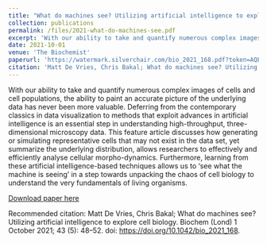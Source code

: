 ```yaml
---
title: "What do machines see? Utilizing artificial intelligence to explore cell biology"
collection: publications
permalink: /files/2021-what-do-machines-see.pdf
excerpt: 'With our ability to take and quantify numerous complex images of cells and cell populations, the ability to paint an accurate picture of the underlying data has never been more valuable. Deferring from the contemporary classics in data visualization to methods that exploit advances in artificial intelligence is an essential step in understanding high-throughput, three-dimensional microscopy data. This feature article discusses how generating or simulating representative cells that may not exist in the data set, yet summarize the underlying distribution, allows researchers to effectively and efficiently analyse cellular morpho-dynamics. Furthermore, learning from these artificial intelligence-based techniques allows us to ‘see what the machine is seeing’ in a step towards unpacking the chaos of cell biology to understand the very fundamentals of living organisms.'
date: 2021-10-01
venue: 'The Biochemist'
paperurl: 'https://watermark.silverchair.com/bio_2021_168.pdf?token=AQECAHi208BE49Ooan9kkhW_Ercy7Dm3ZL_9Cf3qfKAc485ysgAAA_cwggPzBgkqhkiG9w0BBwagggPkMIID4AIBADCCA9kGCSqGSIb3DQEHATAeBglghkgBZQMEAS4wEQQMx4cDwqeFPv8b2DDQAgEQgIIDqubGhMCiUnD7UJ5poxQHtCswMcHReMjeuy5Yp33eTnw4FGo7lLuU3vupDvmwFQspfD8yS0SoGB4B2gBnq7dnAYT4eIiA_s3F5NOa7myHVG9rXgHifOwnK5G58cdkAFZLEAziQvQtJQAtiU-0JMwxvp_tEuz_Bxof8foPKBMyRXvqMg8hexNINuJwIXzSPytXvgPzxv2hI16y7Ln5247U34dApgAmiXJD_1efeZ_Yxf7oxRnRY5Yf4ZmGzIcYsMDPA6CbH4hcFRl3XkM6hnrrOPQR0O2tU_mZ_pBES2OyRU2DOhdSd6OFkKvP_i2sGLxCPtSqVctDPXanksj7XGQ8gvcYw97fz0VTNGFgkeFMprbxVwrth_LTTj9khOBTowfuRSdoZwbCDC4ZsWLDz2idhC2VNpLhVTAh2oJCpDBgLWa9a2GBcaMeI98r-Tdimq8b8Z4v_wZ9FLLhjvp40Vv1lfcfoNAsOkAwMCv6m8fg2AE7SNjD97FjF-_maQNAh6fvaMDjcHmrDc3AQPksZ6masattRffh1lIX2duAiu9EU1cdSRAR9LFwU5WANm1P9hOKP6zRYM6kmEcIb6DQnZDwrLKJejl4G04TjAUoFMJzPca5k4CbHTTH98V8nmGjTbtoM7I18LWYA4Wy_JAFHLfZIuB0CA67tyivx2dvlBABGIRpPuZ4k2_p_qRKI9hY8nauFk4E3pcjE5JsoWJWtftCHXm-X-y_JYc4vRdcthPI7hRbSixB7Aez1FwFVeb5P8jKQeLV2jA-atQgNz0JokrkmtT0W5MXh1O1eqhOLZgRJTzMf5wNb207-yx0YvQ6Qdj1QD8dyN04cX00LRqxdfLmj_IAyt_vjjUV4Z5v3GokJWC1kLM3aymvPPs2ruQz-upcOnxIY74npEpK92uB5Wgp92q-JrOstcRjHihXerYgiuzyJhVXaKBB841QK6GMeYtNBsacUXnDbKOLL0-lXvdRSCerlsZ51-_tmTvm9BsMTASE4XA299Y_28pkP5_UPEdWWFdU5KCLYNjdWt919wEtoQloKBNSIPwGK411dRw7m2EIKasWwmpTnxHaBDr9kwDH5YPnGB2S-Fc20y--mOtZQfo0kD1b8QCisGErzWJ1tGvwUNGWdL9KANQsFKJjcIHvboHyyZCvl45o7qfkJehxxBWOI6bqXKazb4r2NyDIEk6EFKeN_OjsLeOGXZZZXplvCWMorJybGI5Bj0qdE6KFyjxDSOAMmWeZc1Iv'
citation: 'Matt De Vries, Chris Bakal; What do machines see? Utilizing artificial intelligence to explore cell biology. Biochem (Lond) 1 October 2021; 43 (5): 48–52. doi: https://doi.org/10.1042/bio_2021_168'
---
```

With our ability to take and quantify numerous complex images of cells and cell populations, the ability to paint an accurate picture of the underlying data has never been more valuable. Deferring from the contemporary classics in data visualization to methods that exploit advances in artificial intelligence is an essential step in understanding high-throughput, three-dimensional microscopy data. This feature article discusses how generating or simulating representative cells that may not exist in the data set, yet summarize the underlying distribution, allows researchers to effectively and efficiently analyse cellular morpho-dynamics. Furthermore, learning from these artificial intelligence-based techniques allows us to ‘see what the machine is seeing’ in a step towards unpacking the chaos of cell biology to understand the very fundamentals of living organisms.

[Download paper here](https://watermark.silverchair.com/bio_2021_168.pdf?token=AQECAHi208BE49Ooan9kkhW_Ercy7Dm3ZL_9Cf3qfKAc485ysgAAA_cwggPzBgkqhkiG9w0BBwagggPkMIID4AIBADCCA9kGCSqGSIb3DQEHATAeBglghkgBZQMEAS4wEQQMx4cDwqeFPv8b2DDQAgEQgIIDqubGhMCiUnD7UJ5poxQHtCswMcHReMjeuy5Yp33eTnw4FGo7lLuU3vupDvmwFQspfD8yS0SoGB4B2gBnq7dnAYT4eIiA_s3F5NOa7myHVG9rXgHifOwnK5G58cdkAFZLEAziQvQtJQAtiU-0JMwxvp_tEuz_Bxof8foPKBMyRXvqMg8hexNINuJwIXzSPytXvgPzxv2hI16y7Ln5247U34dApgAmiXJD_1efeZ_Yxf7oxRnRY5Yf4ZmGzIcYsMDPA6CbH4hcFRl3XkM6hnrrOPQR0O2tU_mZ_pBES2OyRU2DOhdSd6OFkKvP_i2sGLxCPtSqVctDPXanksj7XGQ8gvcYw97fz0VTNGFgkeFMprbxVwrth_LTTj9khOBTowfuRSdoZwbCDC4ZsWLDz2idhC2VNpLhVTAh2oJCpDBgLWa9a2GBcaMeI98r-Tdimq8b8Z4v_wZ9FLLhjvp40Vv1lfcfoNAsOkAwMCv6m8fg2AE7SNjD97FjF-_maQNAh6fvaMDjcHmrDc3AQPksZ6masattRffh1lIX2duAiu9EU1cdSRAR9LFwU5WANm1P9hOKP6zRYM6kmEcIb6DQnZDwrLKJejl4G04TjAUoFMJzPca5k4CbHTTH98V8nmGjTbtoM7I18LWYA4Wy_JAFHLfZIuB0CA67tyivx2dvlBABGIRpPuZ4k2_p_qRKI9hY8nauFk4E3pcjE5JsoWJWtftCHXm-X-y_JYc4vRdcthPI7hRbSixB7Aez1FwFVeb5P8jKQeLV2jA-atQgNz0JokrkmtT0W5MXh1O1eqhOLZgRJTzMf5wNb207-yx0YvQ6Qdj1QD8dyN04cX00LRqxdfLmj_IAyt_vjjUV4Z5v3GokJWC1kLM3aymvPPs2ruQz-upcOnxIY74npEpK92uB5Wgp92q-JrOstcRjHihXerYgiuzyJhVXaKBB841QK6GMeYtNBsacUXnDbKOLL0-lXvdRSCerlsZ51-_tmTvm9BsMTASE4XA299Y_28pkP5_UPEdWWFdU5KCLYNjdWt919wEtoQloKBNSIPwGK411dRw7m2EIKasWwmpTnxHaBDr9kwDH5YPnGB2S-Fc20y--mOtZQfo0kD1b8QCisGErzWJ1tGvwUNGWdL9KANQsFKJjcIHvboHyyZCvl45o7qfkJehxxBWOI6bqXKazb4r2NyDIEk6EFKeN_OjsLeOGXZZZXplvCWMorJybGI5Bj0qdE6KFyjxDSOAMmWeZc1Iv)

Recommended citation: Matt De Vries, Chris Bakal; What do machines see? Utilizing artificial intelligence to explore cell biology. Biochem (Lond) 1 October 2021; 43 (5): 48–52. doi: https://doi.org/10.1042/bio_2021_168.
